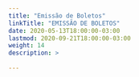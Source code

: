 ```yaml
---
title: "Emissão de Boletos"
linkTitle: "EMISSÃO DE BOLETOS"
date: 2020-05-13T18:00:00-03:00
lastmod: 2020-09-21T18:00:00-03:00
weight: 14
description: >
      
---
```

